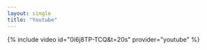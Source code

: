 ```yaml
---
layout: single
title: "Youtube"
---
```

{% include video id="0i6j8TP-TCQ&t=20s" provider="youtube" %}
